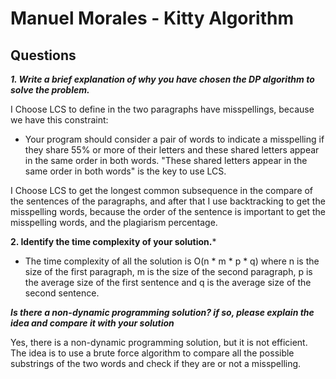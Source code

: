# Manuel Morales - Kitty Algorithm

## Questions

***1. Write a brief explanation of why you have chosen the DP algorithm to solve the problem.***

I Choose LCS to define in the two paragraphs have misspellings, because we have this constraint:

* Your program should consider a pair of words to indicate a misspelling if they share 55%
  or more of their letters and these shared letters appear in the same order in both words.
  "These shared letters appear in the same order in both words" is the key to use LCS.

I Choose LCS to get the longest common subsequence in the compare of the sentences of the
paragraphs, and after that I use backtracking to get the misspelling words, because the order of
the sentence is important to get the misspelling words, and the plagiarism percentage.

**2. Identify the time complexity of your solution.***

* The time complexity of all the solution is O(n * m * p * q) where n is the size of the first
  paragraph,
  m is the size of the second paragraph, p is the average size of the first sentence and q is the
  average size of the second sentence.

***Is there a non-dynamic programming solution? if so, please explain the idea and compare it
with your solution***

Yes, there is a non-dynamic programming solution, but it is not efficient. The idea is to use a
brute force algorithm to compare all the possible substrings of the two words and check if they
are or not a misspelling.
